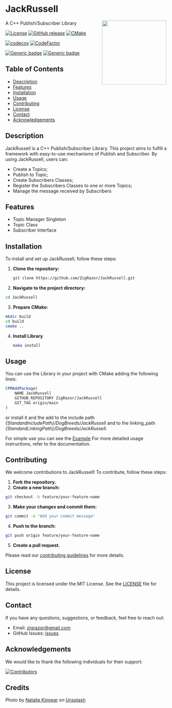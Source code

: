# JackRussell

<img style="float: right;" align="left" src="https://images.unsplash.com/photo-1675870405034-3a2fb38852be" width="200">

A C++ Publish/Subscriber Library 

[![License](https://img.shields.io/badge/license-MIT-blue.svg)](LICENSE) [![GitHub release](https://img.shields.io/github/release/ZigRazor/JackRussell.svg)](https://GitHub.com/ZigRazor/JackRussell/releases/) [![CMake](https://github.com/ZigRazor/JackRussell/actions/workflows/cmake.yml/badge.svg)](https://github.com/ZigRazor/JackRussell/actions/workflows/cmake.yml) 

[![codecov](https://codecov.io/gh/ZigRazor/JackRussell/graph/badge.svg?token=24SM5HBW6C)](https://codecov.io/gh/ZigRazor/JackRussell) [![CodeFactor](https://www.codefactor.io/repository/github/zigrazor/JackRussell/badge)](https://www.codefactor.io/repository/github/zigrazor/jackRussell)

[![Generic badge](https://img.shields.io/badge/required-C++20-Green.svg)](https://shields.io/) [![Generic badge](https://img.shields.io/badge/Required-CMake3.16-Green.svg)](https://shields.io/)

## Table of Contents
- [Description](#description)
- [Features](#features)
- [Installation](#installation)
- [Usage](#usage)
- [Contributing](#contributing)
- [License](#license)
- [Contact](#contact)
- [Acknowledgements](#acknowledgements)

## Description

JackRussell is a C++ Publish/Subscriber Library. This project aims to fulfill a framework with easy-to-use mechanisms of Publish and Subscriber. By using JackRussell, users can:
- Create a Topics;
- Publish to Topic;
- Create Subscribers Classes;
- Register the Subscribers Classes to one or more Topics;
- Manage the message received by Subscribers

## Features

- Topic Manager Singleton
- Topic Class
- Subscriber Interface

## Installation

To install and set up JackRussell, follow these steps:

1. **Clone the repository:**
   ```bash
   git clone https://github.com/ZigRazor/JackRussell.git
   ```
2. **Navigate to the project directory:**
  ```bash
  cd JackRussell
  ```
3. **Prepare CMake:**
  ```bash
  mkdir build
  cd build
  cmake ..
 ```
4. **Install Library**
   ```bash
   make install
   ```
     
## Usage

You can use the Library in your project with CMake adding the following lines:

```cmake
CPMAddPackage(
    NAME JackRussell
    GITHUB_REPOSITORY ZigRazor/JackRussell
    GIT_TAG origin/main
)
```
or install it and the add to the include path *{StandardIncludePath}/DogBreeds/JackRussell* and to the linking_path *{StandardLinkingPath}/DogBreeds/JackRussell*. 

For simple use you can see the [Example](https://github.com/ZigRazor/JackRussell/tree/main/example)
For more detailed usage instructions, refer to the documentation.

## Contributing
We welcome contributions to JackRussell! To contribute, follow these steps:

1. **Fork the repository.**
2. **Create a new branch:**
  ```bash
  git checkout -b feature/your-feature-name
  ```
3. **Make your changes and commit them:**
  ```bash
  git commit -m "Add your commit message"
  ```
4. **Push to the branch:**
  ```bash
  git push origin feature/your-feature-name
  ```
5. **Create a pull request.**

Please read our [contributing guidelines](https://github.com/ZigRazor/JackRussell/blob/main/CONTRIBUTING.md) for more details.

## License
This project is licensed under the MIT License. See the [LICENSE](https://github.com/ZigRazor/JackRussell/blob/main/LICENSE) file for details.

## Contact
If you have any questions, suggestions, or feedback, feel free to reach out:

- Email: zigrazor@gmail.com
- GitHub Issues: [issues](https://github.com/ZigRazor/JackRussell/issues)

## Acknowledgements
We would like to thank the following individuals for their support:

[![Contributors](https://contrib.rocks/image?repo=zigrazor/JackRussell)](https://github.com/ZigRazor/JackRussell/graphs/contributors) 

## Credits

Photo by <a href="https://unsplash.com/@nataliekinnear?utm_content=creditCopyText&utm_medium=referral&utm_source=unsplash">Natalie Kinnear</a> on <a href="https://unsplash.com/photos/a-black-and-white-dog-sitting-on-top-of-a-lush-green-field-QscvNWv6HUo?utm_content=creditCopyText&utm_medium=referral&utm_source=unsplash">Unsplash</a>
  
  
